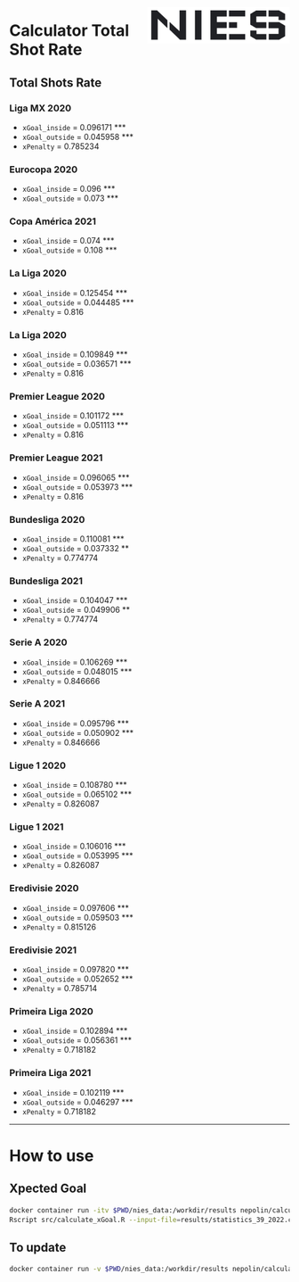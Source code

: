 <a href="http://nies.soccer/"><img src="https://github.com/nepito/world_cup_semis/blob/develop/img/logo.jpeg" align="right" width="256" /></a>

# Calculator Total Shot Rate

## Total Shots Rate

### Liga MX 2020
- `xGoal_inside` = 0.096171 ***
- `xGoal_outside` = 0.045958 ***
- `xPenalty` = 0.785234

### Eurocopa 2020
- `xGoal_inside` = 0.096 ***
- `xGoal_outside` = 0.073 ***

### Copa América 2021
- `xGoal_inside` = 0.074 ***
- `xGoal_outside` = 0.108 ***

### La Liga 2020
- `xGoal_inside` = 0.125454 ***
- `xGoal_outside` = 0.044485 ***
- `xPenalty` = 0.816

### La Liga 2020
- `xGoal_inside` = 0.109849 ***
- `xGoal_outside` = 0.036571 ***
- `xPenalty` = 0.816

### Premier League 2020
- `xGoal_inside` = 0.101172 ***
- `xGoal_outside` = 0.051113 ***
- `xPenalty` = 0.816

### Premier League 2021
- `xGoal_inside` = 0.096065 ***
- `xGoal_outside` = 0.053973 ***
- `xPenalty` = 0.816

### Bundesliga 2020
- `xGoal_inside` = 0.110081 ***
- `xGoal_outside` = 0.037332 **
- `xPenalty` = 0.774774

### Bundesliga 2021
- `xGoal_inside` = 0.104047 ***
- `xGoal_outside` = 0.049906 **
- `xPenalty` = 0.774774

### Serie A 2020
- `xGoal_inside` = 0.106269 ***
- `xGoal_outside` = 0.048015 ***
- `xPenalty` = 0.846666

### Serie A 2021
- `xGoal_inside` = 0.095796 ***
- `xGoal_outside` = 0.050902 ***
- `xPenalty` = 0.846666

### Ligue 1 2020
- `xGoal_inside` = 0.108780 ***
- `xGoal_outside` = 0.065102 ***
- `xPenalty` = 0.826087

### Ligue 1 2021
- `xGoal_inside` = 0.106016 ***
- `xGoal_outside` = 0.053995 ***
- `xPenalty` = 0.826087

### Eredivisie 2020
- `xGoal_inside` = 0.097606 ***
- `xGoal_outside` = 0.059503 ***
- `xPenalty` = 0.815126

### Eredivisie 2021
- `xGoal_inside`  = 0.097820 ***
- `xGoal_outside` = 0.052652 ***
- `xPenalty`      = 0.785714

### Primeira Liga 2020
- `xGoal_inside` = 0.102894 ***
- `xGoal_outside` = 0.056361 ***
- `xPenalty` = 0.718182

### Primeira Liga 2021
- `xGoal_inside` = 0.102119 ***
- `xGoal_outside` = 0.046297 ***
- `xPenalty` = 0.718182

---
# How to use
## Xpected Goal

``` bash
docker container run -itv $PWD/nies_data:/workdir/results nepolin/calculator-trs bash
Rscript src/calculate_xGoal.R --input-file=results/statistics_39_2022.csv
```

## To update

``` bash
docker container run -v $PWD/nies_data:/workdir/results nepolin/calculator-trs make update
```
